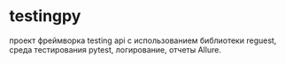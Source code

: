 # testingpy
 проект   фреймворка testing api c использованием  библиотеки  reguest, среда тестирования pytest,   логирование, отчеты Allure.
